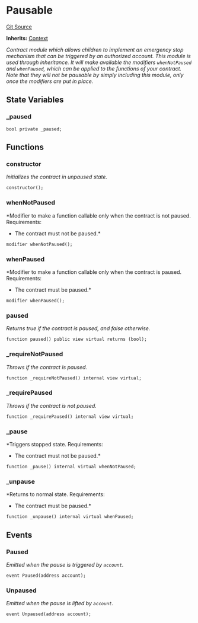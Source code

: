 # Pausable
[Git Source](https://github.com/Sotatek-LoiNguyen2/ignition-sc/blob/6fd47416ac9b148d4f43e8bb90a990315ae49b42/contracts/utils/Pausable.sol)

**Inherits:**
[Context](/contracts/utils/Context.sol/abstract.Context.md)

*Contract module which allows children to implement an emergency stop
mechanism that can be triggered by an authorized account.
This module is used through inheritance. It will make available the
modifiers `whenNotPaused` and `whenPaused`, which can be applied to
the functions of your contract. Note that they will not be pausable by
simply including this module, only once the modifiers are put in place.*


## State Variables
### _paused

```solidity
bool private _paused;
```


## Functions
### constructor

*Initializes the contract in unpaused state.*


```solidity
constructor();
```

### whenNotPaused

*Modifier to make a function callable only when the contract is not paused.
Requirements:
- The contract must not be paused.*


```solidity
modifier whenNotPaused();
```

### whenPaused

*Modifier to make a function callable only when the contract is paused.
Requirements:
- The contract must be paused.*


```solidity
modifier whenPaused();
```

### paused

*Returns true if the contract is paused, and false otherwise.*


```solidity
function paused() public view virtual returns (bool);
```

### _requireNotPaused

*Throws if the contract is paused.*


```solidity
function _requireNotPaused() internal view virtual;
```

### _requirePaused

*Throws if the contract is not paused.*


```solidity
function _requirePaused() internal view virtual;
```

### _pause

*Triggers stopped state.
Requirements:
- The contract must not be paused.*


```solidity
function _pause() internal virtual whenNotPaused;
```

### _unpause

*Returns to normal state.
Requirements:
- The contract must be paused.*


```solidity
function _unpause() internal virtual whenPaused;
```

## Events
### Paused
*Emitted when the pause is triggered by `account`.*


```solidity
event Paused(address account);
```

### Unpaused
*Emitted when the pause is lifted by `account`.*


```solidity
event Unpaused(address account);
```

